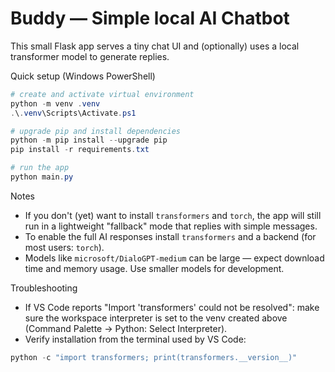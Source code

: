 # Buddy — Simple local AI Chatbot

This small Flask app serves a tiny chat UI and (optionally) uses a local transformer model to generate replies.

Quick setup (Windows PowerShell)

```powershell
# create and activate virtual environment
python -m venv .venv
.\.venv\Scripts\Activate.ps1

# upgrade pip and install dependencies
python -m pip install --upgrade pip
pip install -r requirements.txt

# run the app
python main.py
```

Notes
- If you don't (yet) want to install `transformers` and `torch`, the app will still run in a lightweight "fallback" mode that replies with simple messages.
- To enable the full AI responses install `transformers` and a backend (for most users: `torch`).
- Models like `microsoft/DialoGPT-medium` can be large — expect download time and memory usage. Use smaller models for development.

Troubleshooting
- If VS Code reports "Import 'transformers' could not be resolved": make sure the workspace interpreter is set to the venv created above (Command Palette → Python: Select Interpreter).
- Verify installation from the terminal used by VS Code:

```powershell
python -c "import transformers; print(transformers.__version__)"
```
